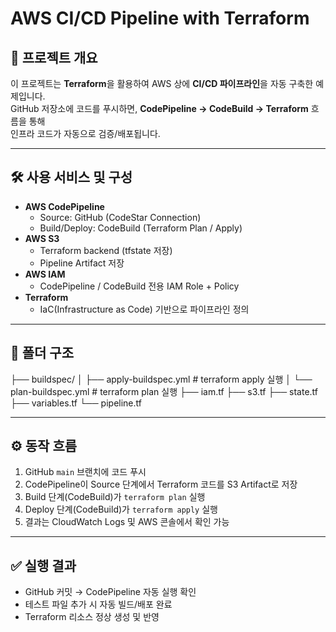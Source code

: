 # AWS CI/CD Pipeline with Terraform

## 📖 프로젝트 개요
이 프로젝트는 **Terraform**을 활용하여 AWS 상에 **CI/CD 파이프라인**을 자동 구축한 예제입니다.  
GitHub 저장소에 코드를 푸시하면, **CodePipeline → CodeBuild → Terraform** 흐름을 통해  
인프라 코드가 자동으로 검증/배포됩니다.

---

## 🛠️ 사용 서비스 및 구성
- **AWS CodePipeline**
  - Source: GitHub (CodeStar Connection)
  - Build/Deploy: CodeBuild (Terraform Plan / Apply)
- **AWS S3**
  - Terraform backend (tfstate 저장)
  - Pipeline Artifact 저장
- **AWS IAM**
  - CodePipeline / CodeBuild 전용 IAM Role + Policy
- **Terraform**
  - IaC(Infrastructure as Code) 기반으로 파이프라인 정의

---

## 📂 폴더 구조
├── buildspec/
│ ├── apply-buildspec.yml # terraform apply 실행
│ └── plan-buildspec.yml # terraform plan 실행
├── iam.tf
├── s3.tf
├── state.tf
├── variables.tf
└── pipeline.tf

---

## ⚙️ 동작 흐름
1. GitHub `main` 브랜치에 코드 푸시  
2. CodePipeline이 Source 단계에서 Terraform 코드를 S3 Artifact로 저장  
3. Build 단계(CodeBuild)가 `terraform plan` 실행  
4. Deploy 단계(CodeBuild)가 `terraform apply` 실행  
5. 결과는 CloudWatch Logs 및 AWS 콘솔에서 확인 가능

---

## ✅ 실행 결과
- GitHub 커밋 → CodePipeline 자동 실행 확인
- 테스트 파일 추가 시 자동 빌드/배포 완료
- Terraform 리소스 정상 생성 및 반영
